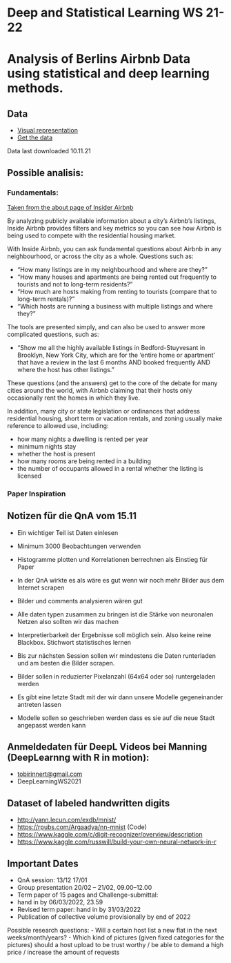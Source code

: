 Deep and Statistical Learning WS 21-22
================

# Analysis of Berlins Airbnb Data using statistical and deep learning methods.

## Data

-   [Visual representation](http://insideairbnb.com/berlin)
-   [Get the data](http://insideairbnb.com/get-the-data.html)

Data last downloaded 10.11.21

## Possible analisis:

### Fundamentals:

[Taken from the about page of Insider
Airbnb](http://insideairbnb.com/about.html)

By analyzing publicly available information about a city’s Airbnb’s
listings, Inside Airbnb provides filters and key metrics so you can see
how Airbnb is being used to compete with the residential housing market.

With Inside Airbnb, you can ask fundamental questions about Airbnb in
any neighbourhood, or across the city as a whole. Questions such as:

-   “How many listings are in my neighbourhood and where are they?”
-   “How many houses and apartments are being rented out frequently to
    tourists and not to long-term residents?”
-   “How much are hosts making from renting to tourists (compare that to
    long-term rentals)?”
-   “Which hosts are running a business with multiple listings and where
    they?”

The tools are presented simply, and can also be used to answer more
complicated questions, such as:

-   “Show me all the highly available listings in Bedford-Stuyvesant in
    Brooklyn, New York City, which are for the ‘entire home or
    apartment’ that have a review in the last 6 months AND booked
    frequently AND where the host has other listings.”

These questions (and the answers) get to the core of the debate for many
cities around the world, with Airbnb claiming that their hosts only
occasionally rent the homes in which they live.

In addition, many city or state legislation or ordinances that address
residential housing, short term or vacation rentals, and zoning usually
make reference to allowed use, including:

-   how many nights a dwelling is rented per year
-   minimum nights stay
-   whether the host is present
-   how many rooms are being rented in a building
-   the number of occupants allowed in a rental whether the listing is
    licensed

### Paper Inspiration

## Notizen für die QnA vom 15.11

-   Ein wichtiger Teil ist Daten einlesen

-   Minimum 3000 Beobachtungen verwenden

-   Histogramme plotten und Korrelationen berrechnen als Einstieg für
    Paper

-   In der QnA wirkte es als wäre es gut wenn wir noch mehr Bilder aus
    dem Internet scrapen

-   Bilder und comments analysieren wären gut

-   Alle daten typen zusammen zu bringen ist die Stärke von neuronalen
    Netzen also sollten wir das machen

-   Interpretierbarkeit der Ergebnisse soll möglich sein. Also keine
    reine Blackbox. Stichwort statistisches lernen

-   Bis zur nächsten Session sollen wir mindestens die Daten runterladen
    und am besten die Bilder scrapen.

-   Bilder sollen in reduzierter Pixelanzahl (64x64 oder so)
    runtergeladen werden

-   Es gibt eine letzte Stadt mit der wir dann unsere Modelle
    gegeneinander antreten lassen

-   Modelle sollen so geschrieben werden dass es sie auf die neue Stadt
    angepasst werden kann

## Anmeldedaten für DeepL Videos bei Manning (DeepLearnng with R in motion):

-   <tobirinnert@gmail.com>
-   DeepLearningWS2021

## Dataset of labeled handwritten digits

-   <http://yann.lecun.com/exdb/mnist/>
-   <https://rpubs.com/Argaadya/nn-mnist> (Code)
-   <https://www.kaggle.com/c/digit-recognizer/overview/description>
-   <https://www.kaggle.com/russwill/build-your-own-neural-network-in-r>

## Important Dates

-   QnA session: 13/12 17/01
-   Group presentation 20/02 – 21/02, 09.00–12.00
-   Term paper of 15 pages and Challenge-submittal:
-   hand in by 06/03/2022, 23.59
-   Revised term paper: hand in by 31/03/2022
-   Publication of collective volume provisionally by end of 2022

Possible research questions: - Will a certain host list a new flat in
the next weeks/month/years? - Which kind of pictures (given fixed
categories for the pictures) should a host upload to be trust worthy /
be able to demand a high price / increase the amount of requests

